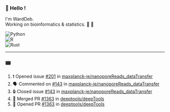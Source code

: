 ### :robot: Hello !

I'm WardDeb.  
Working on bioinformatics & statistics. 🧬 🧪  

![Python](https://img.shields.io/badge/python-3670A0?style=for-the-badge&logo=python&logoColor=ffdd54)  
![R](https://img.shields.io/badge/r-%23276DC3.svg?style=for-the-badge&logo=r&logoColor=white)  
![Rust](https://img.shields.io/badge/rust-%23000000.svg?style=for-the-badge&logo=rust&logoColor=white)  

---

### :pager:

<!--START_SECTION:activity-->
1. ❗ Opened issue [#201](https://github.com/maxplanck-ie/nanoporeReads_dataTransfer/issues/201) in [maxplanck-ie/nanoporeReads_dataTransfer](https://github.com/maxplanck-ie/nanoporeReads_dataTransfer)
2. 🗣 Commented on [#143](https://github.com/maxplanck-ie/nanoporeReads_dataTransfer/issues/143#issuecomment-2609104149) in [maxplanck-ie/nanoporeReads_dataTransfer](https://github.com/maxplanck-ie/nanoporeReads_dataTransfer)
3. 🔒 Closed issue [#143](https://github.com/maxplanck-ie/nanoporeReads_dataTransfer/issues/143) in [maxplanck-ie/nanoporeReads_dataTransfer](https://github.com/maxplanck-ie/nanoporeReads_dataTransfer)
4. 🎉 Merged PR [#1363](https://github.com/deeptools/deepTools/pull/1363) in [deeptools/deepTools](https://github.com/deeptools/deepTools)
5. 💪 Opened PR [#1363](https://github.com/deeptools/deepTools/pull/1363) in [deeptools/deepTools](https://github.com/deeptools/deepTools)
<!--END_SECTION:activity-->

